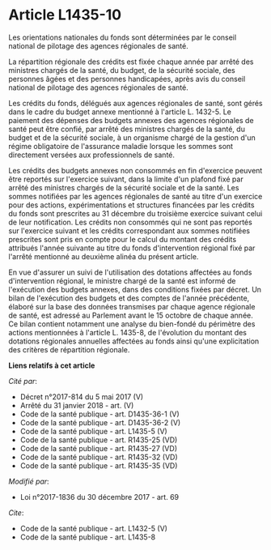 # Article L1435-10

Les orientations nationales du fonds sont déterminées par le conseil national de pilotage des agences régionales de santé.

La répartition régionale des crédits est fixée chaque année par arrêté des ministres chargés de la santé, du budget, de la
sécurité sociale, des personnes âgées et des personnes handicapées, après avis du conseil national de pilotage des agences
régionales de santé.

Les crédits du fonds, délégués aux agences régionales de santé, sont gérés dans le cadre du budget annexe mentionné à
l'article L. 1432-5. Le paiement des dépenses des budgets annexes des agences régionales de santé peut être confié, par
arrêté des ministres chargés de la santé, du budget et de la sécurité sociale, à un organisme chargé de la gestion d'un
régime obligatoire de l'assurance maladie lorsque les sommes sont directement versées aux professionnels de santé.

Les crédits des budgets annexes non consommés en fin d'exercice peuvent être reportés sur l'exercice suivant, dans la limite
d'un plafond fixé par arrêté des ministres chargés de la sécurité sociale et de la santé. Les sommes notifiées par les
agences régionales de santé au titre d'un exercice pour des actions, expérimentations et structures financées par les crédits
du fonds sont prescrites au 31 décembre du troisième exercice suivant celui de leur notification. Les crédits non consommés
qui ne sont pas reportés sur l'exercice suivant et les crédits correspondant aux sommes notifiées prescrites sont pris en
compte pour le calcul du montant des crédits attribués l'année suivante au titre du fonds d'intervention régional fixé par
l'arrêté mentionné au deuxième alinéa du présent article.

En vue d'assurer un suivi de l'utilisation des dotations affectées au fonds d'intervention régional, le ministre chargé de la
santé est informé de l'exécution des budgets annexes, dans des conditions fixées par décret. Un bilan de l'exécution des
budgets et des comptes de l'année précédente, élaboré sur la base des données transmises par chaque agence régionale de
santé, est adressé au Parlement avant le 15 octobre de chaque année. Ce bilan contient notamment une analyse du bien-fondé du
périmètre des actions mentionnées à l'article L. 1435-8, de l'évolution du montant des dotations régionales annuelles
affectées au fonds ainsi qu'une explicitation des critères de répartition régionale.

**Liens relatifs à cet article**

_Cité par_:

  - Décret n°2017-814 du 5 mai 2017 (V)
  - Arrêté du 31 janvier 2018 - art. (V)
  - Code de la santé publique - art. D1435-36-1 (V)
  - Code de la santé publique - art. D1435-36-2 (V)
  - Code de la santé publique - art. L1435-5 (V)
  - Code de la santé publique - art. R1435-25 (VD)
  - Code de la santé publique - art. R1435-27 (VD)
  - Code de la santé publique - art. R1435-32 (VD)
  - Code de la santé publique - art. R1435-35 (VD)

_Modifié par_:

  - Loi n°2017-1836 du 30 décembre 2017 - art. 69

_Cite_:

  - Code de la santé publique - art. L1432-5 (V)
  - Code de la santé publique - art. L1435-8
